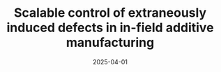 ---
title: "Scalable control of extraneously induced defects in in-field additive manufacturing"
collection: publications
pubtype: journal
category: manuscripts
permalink: /publication/2025-04-01-fff-defect-control
excerpt: 'Developed a real-time control system to correct over- and under-printing defects in Fused Filament Fabrication with over 95% accuracy.'
date: 2025-04-01
venue: Journal of Manufacturing Processes, Volume 141
citation: 'Cleeman, J., <strong> Jackson, A.</strong>, Esola, S., Shao, C., Xu, H., & Malhotra, R. (2025). Scalable control of extraneously induced defects in in-field additive manufacturing. Journal of Manufacturing Processes, 141, 919-933. https://doi.org/10.1016/j.jmapro.2025.03.014'
---